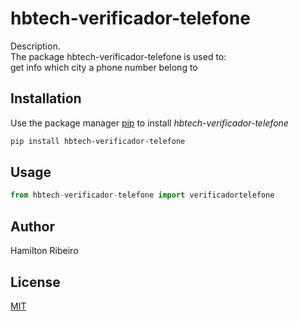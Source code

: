 # hbtech-verificador-telefone

Description.  
The package hbtech-verificador-telefone is used to:  
  get info which city a phone number belong to

## Installation

Use the package manager [pip](https://pip.pypa.io/en/stable/) to install *hbtech-verificador-telefone*

```bash
pip install hbtech-verificador-telefone
```

## Usage

```python
from hbtech-verificador-telefone import verificadortelefone
```

## Author
Hamilton Ribeiro

## License
[MIT](https://choosealicense.com/licenses/mit/)